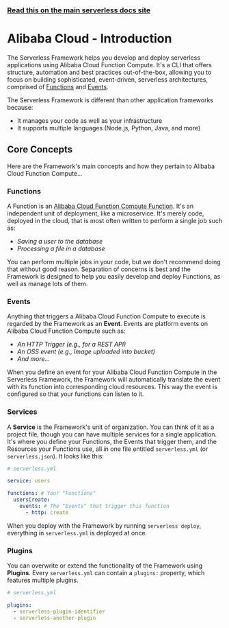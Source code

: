 <!--
title: Serverless Framework - Alibaba Cloud Function Compute Guide - Introduction
menuText: Intro
menuOrder: 1
description: An introduction to using Alibaba Cloud Function Compute the Serverless Framework.
layout: Doc
-->

<!-- DOCS-SITE-LINK:START automatically generated  -->

### [Read this on the main serverless docs site](https://www.serverless.com/framework/docs/providers/aliyun/guide/intro)

<!-- DOCS-SITE-LINK:END -->

# Alibaba Cloud - Introduction

The Serverless Framework helps you develop and deploy serverless applications using Alibaba Cloud Function Compute. It's a CLI that offers structure, automation and best practices out-of-the-box, allowing you to focus on building sophisticated, event-driven, serverless architectures, comprised of [Functions](#functions) and [Events](#events).

The Serverless Framework is different than other application frameworks because:

- It manages your code as well as your infrastructure
- It supports multiple languages (Node.js, Python, Java, and more)

## Core Concepts

Here are the Framework's main concepts and how they pertain to Alibaba Cloud Function Compute...

### Functions

A Function is an [Alibaba Cloud Function Compute Function](https://serverless.aliyun.com). It's an independent unit of deployment, like a microservice. It's merely code, deployed in the cloud, that is most often written to perform a single job such as:

- _Saving a user to the database_
- _Processing a file in a database_

You can perform multiple jobs in your code, but we don't recommend doing that without good reason. Separation of concerns is best and the Framework is designed to help you easily develop and deploy Functions, as well as manage lots of them.

### Events

Anything that triggers a Alibaba Cloud Function Compute to execute is regarded by the Framework as an **Event**. Events are platform events on Alibaba Cloud Function Compute such as:

- _An HTTP Trigger (e.g., for a REST API)_
- _An OSS event (e.g., Image uploaded into bucket)_
- _And more..._

When you define an event for your Alibaba Cloud Function Compute in the Serverless Framework, the Framework will automatically translate the event with its function into corresponding cloud resources. This way the event is configured so that your functions can listen to it.

### Services

A **Service** is the Framework's unit of organization. You can think of it as a project file, though you can have multiple services for a single application. It's where you define your Functions, the Events that trigger them, and the Resources your Functions use, all in one file entitled `serverless.yml` (or `serverless.json`). It looks like this:

```yml
# serverless.yml

service: users

functions: # Your "Functions"
  usersCreate:
    events: # The "Events" that trigger this function
      - http: create
```

When you deploy with the Framework by running `serverless deploy`, everything in `serverless.yml` is deployed at once.

### Plugins

You can overwrite or extend the functionality of the Framework using **Plugins**. Every `serverless.yml` can contain a `plugins:` property, which features multiple plugins.

```yml
# serverless.yml

plugins:
  - serverless-plugin-identifier
  - serverless-another-plugin
```
